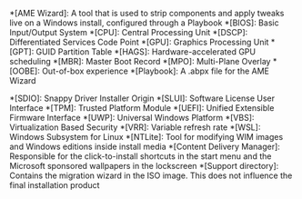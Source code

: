 *[AME Wizard]: A tool that is used to strip components and apply tweaks live on a Windows install, configured through a Playbook
*[BIOS]: Basic Input/Output System
*[CPU]: Central Processing Unit
*[DSCP]: Differentiated Services Code Point
*[GPU]: Graphics Processing Unit
*[GPT]: GUID Partition Table
*[HAGS]: Hardware-accelerated GPU scheduling
*[MBR]: Master Boot Record
*[MPO]: Multi-Plane Overlay
*[OOBE]: Out-of-box experience
*[Playbook]: A .abpx file for the AME Wizard
<!-- *[playbook]: A .abpx file for the AME Wizard -->
*[SDIO]: Snappy Driver Installer Origin
*[SLUI]: Software License User Interface
*[TPM]: Trusted Platform Module
*[UEFI]: Unified Extensible Firmware Interface
*[UWP]: Universal Windows Platform
*[VBS]: Virtualization Based Security
*[VRR]: Variable refresh rate
*[WSL]: Windows Subsystem for Linux
*[NTLite]: Tool for modifying WIM images and Windows editions inside install media
*[Content Delivery Manager]: Responsible for the click-to-install shortcuts in the start menu and the Microsoft sponsored wallpapers in the lockscreen
*[Support directory]: Contains the migration wizard in the ISO image. This does not influence the final installation product
